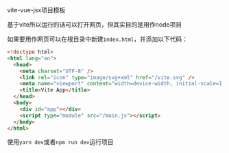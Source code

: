 vite-vue-jsx项目模板

基于vite所以运行的话可以打开网页，但其实目的是用作node项目

如果要用作网页可以在根目录中新建`index.html`，并添加以下代码：

```html
<!doctype html>
<html lang="en">
  <head>
    <meta charset="UTF-8" />
    <link rel="icon" type="image/svg+xml" href="/vite.svg" />
    <meta name="viewport" content="width=device-width, initial-scale=1.0" />
    <title>Vite App</title>
  </head>
  <body>
    <div id="app"></div>
    <script type="module" src="/main.js"></script>
  </body>
</html>
```

使用`yarn dev`或者`npm run dev`运行项目